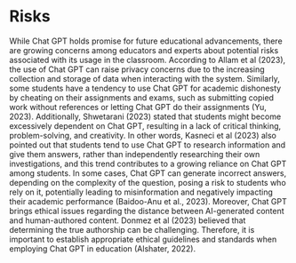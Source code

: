 # Risks

While Chat GPT holds promise for future educational advancements, there are growing concerns among educators and experts about potential risks associated with its usage in the classroom. According to Allam et al (2023), the use of Chat GPT can raise privacy concerns due to the increasing collection and storage of data when interacting with the system. Similarly, some students have a tendency to use Chat GPT for academic dishonesty by cheating on their assignments and exams, such as submitting copied work without references or letting Chat GPT do their assignments (Yu, 2023). Additionally, Shwetarani (2023) stated that students might become excessively dependent on Chat GPT, resulting in a lack of critical thinking, problem-solving, and creativity. In other words, Kasneci et al (2023) also pointed out that students tend to use Chat GPT to research information and give them answers, rather than independently researching their own investigations, and this trend contributes to a growing reliance on Chat GPT among students. In some cases, Chat GPT can generate incorrect answers, depending on the complexity of the question, posing a risk to students who rely on it, potentially leading to misinformation and negatively impacting their academic performance (Baidoo-Anu et al., 2023). Moreover, Chat GPT brings ethical issues regarding the distance between AI-generated content and human-authored content. Donmez et al (2023) believed that determining the true authorship can be challenging. Therefore, it is important to establish appropriate ethical guidelines and standards when employing Chat GPT in education (Alshater, 2022).
